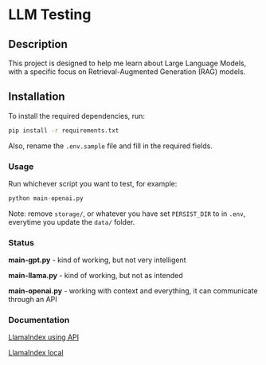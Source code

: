 # LLM Testing

## Description

This project is designed to help me learn about Large Language Models, with a specific focus on Retrieval-Augmented Generation (RAG) models.

## Installation

To install the required dependencies, run:

```bash
pip install -r requirements.txt
```

Also, rename the `.env.sample` file and fill in the required fields.

### Usage

Run whichever script you want to test, for example:

```python
python main-openai.py
```

Note: remove `storage/`, or whatever you have set `PERSIST_DIR` to in `.env`, everytime you update the `data/` folder.

### Status

**main-gpt.py** - kind of working, but not very intelligent

**main-llama.py** - kind of working, but not as intended

**main-openai.py** - working with context and everything, it can communicate through an API

### Documentation

[LlamaIndex using API](https://docs.llamaindex.ai/en/stable/getting_started/starter_example/)

[LlamaIndex local](https://docs.llamaindex.ai/en/stable/getting_started/starter_example_local/)
